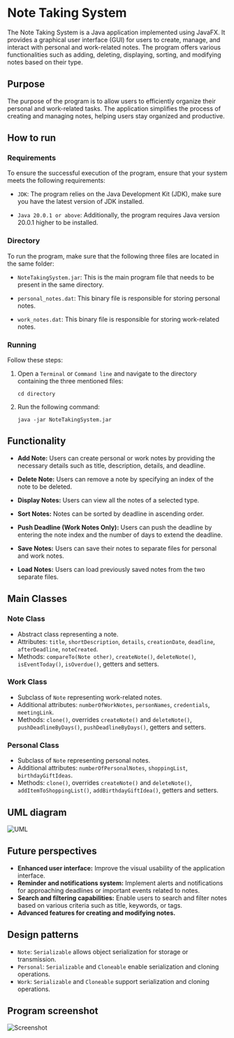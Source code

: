 # Note Taking System

The Note Taking System is a Java application implemented using JavaFX. It provides a graphical user interface (GUI) for users to create, manage, and interact with personal and work-related notes. The program offers various functionalities such as adding, deleting, displaying, sorting, and modifying notes based on their type.

## Purpose

The purpose of the program is to allow users to efficiently organize their personal and work-related tasks. The application simplifies the process of creating and managing notes, helping users stay organized and productive.

## How to run

### Requirements

To ensure the successful execution of the program, ensure that your system meets the following requirements:

- `JDK`: The program relies on the Java Development Kit (JDK), make sure you have the latest version of JDK installed.

- `Java 20.0.1 or above`: Additionally, the program requires Java version 20.0.1 higher to be installed.

### Directory

To run the program, make sure that the following three files are located in the same folder:

- `NoteTakingSystem.jar`: This is the main program file that needs to be present in the same directory.

- `personal_notes.dat`: This binary file is responsible for storing personal notes.

- `work_notes.dat`: This binary file is responsible for storing work-related notes.

### Running

Follow these steps:

1. Open a `Terminal` or `Command line` and navigate to the directory containing the three mentioned files:
   ```
   cd directory
   ```
2. Run the following command:
   ```
   java -jar NoteTakingSystem.jar
   ```
   
## Functionality

- **Add Note:** Users can create personal or work notes by providing the necessary details such as title, description, details, and deadline.

- **Delete Note:** Users can remove a note by specifying an index of the note to be deleted.

- **Display Notes:** Users can view all the notes of a selected type.

- **Sort Notes:** Notes can be sorted by deadline in ascending order.

- **Push Deadline (Work Notes Only):** Users can push the deadline by entering the note index and the number of days to extend the deadline.

- **Save Notes:** Users can save their notes to separate files for personal and work notes.

- **Load Notes:** Users can load previously saved notes from the two separate files.

## Main Classes

### Note Class
- Abstract class representing a note.
- Attributes: `title`, `shortDescription`, `details`, `creationDate`, `deadline`, `afterDeadline`, `noteCreated`.
- Methods: `compareTo(Note other)`, `createNote()`, `deleteNote()`, `isEventToday()`, `isOverdue()`, getters and setters.

### Work Class
- Subclass of `Note` representing work-related notes.
- Additional attributes: `numberOfWorkNotes`, `personNames`, `credentials`, `meetingLink`.
- Methods: `clone()`, overrides `createNote()` and `deleteNote()`, `pushDeadlineByDays()`, `pushDeadlineByDays()`, getters and setters.

### Personal Class
- Subclass of `Note` representing personal notes.
- Additional attributes: `numberOfPersonalNotes`, `shoppingList`, `birthdayGiftIdeas`.
- Methods: `clone()`, overrides `createNote()` and `deleteNote()`, `addItemToShoppingList()`, `addBirthdayGiftIdea()`, getters and setters.

## UML diagram
![UML](https://github.com/rytiskar/University-projects/blob/main/NoteTakingSystem/UML.png)

## Future perspectives
- **Enhanced user interface:** Improve the visual usability of the application interface.
- **Reminder and notifications system:** Implement alerts and notifications for approaching deadlines or important events related to notes.
- **Search and filtering capabilities:** Enable users to search and filter notes based on various criteria such as title, keywords, or tags.
- **Advanced features for creating and modifying notes.** 

## Design patterns
- `Note`: `Serializable` allows object serialization for storage or transmission.
- `Personal`: `Serializable` and `Cloneable` enable serialization and cloning operations.
- `Work`: `Serializable` and `Cloneable` support serialization and cloning operations.

## Program screenshot
![Screenshot](https://github.com/rytiskar/University-projects/blob/main/NoteTakingSystem/Program.png)


